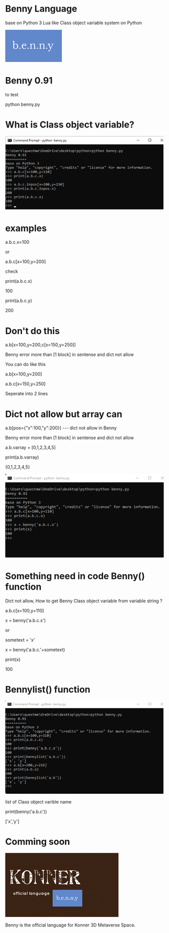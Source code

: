 # Benny Language 
base on Python 3
Lua like Class object variable system on Python 

![Benny logo](https://github.com/homegardencontrol/benny/blob/main/benny_logo.png?raw=true)

Benny 0.91
==========

to test

python benny.py

What is Class object variable?
==============================
![Benny Language](https://github.com/homegardencontrol/benny/blob/main/benny_language.png?raw=true)

examples
========
a.b.c.x=100

or

a.b.c[x=100,y=200]

check

print(a.b.c.x)

100

print(a.b.c.y)

200

Don't do this
=============
a.b[x=100,y=200,c[x=150,y=250]]

Benny error more than [1 block] in sentense and dict not allow

You can do like this

a.b[x=100,y=200]

a.b.c[x=150,y=250]

Seperate into 2 lines

Dict not allow but array can
============================

a.b[pos={"x":100,"y":200}] --- dict not allow in Benny

Benny error more than [1 block] in sentense and dict not allow

a.b.varray = [0,1,2,3,4,5] 

print(a.b.varray)

{0,1,2,3,4,5}

![Benny](https://github.com/homegardencontrol/benny/blob/main/benny_function.png?raw=true)

Something need in code Benny() function
======================

Dict not allow, How to get Benny Class object variable from variable string ?

a.b.c[x=100,y=110]

x = benny('a.b.c.x')

or

sometext = 'x'

x = benny('a.b.c.'+sometext)

print(x)

100

Bennylist() function
==================

![Bennylist](https://github.com/homegardencontrol/benny/blob/main/bennylist.png?raw=true)

list of Class object varible name

print(benny('a.b.c'))

['x','y']

Comming soon
============

![Konner](https://github.com/homegardencontrol/benny/blob/main/Konner.png?raw=true)

Benny is the official language for Konner 3D Metaverse Space.
